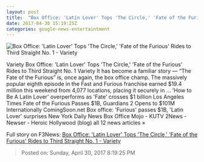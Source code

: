 ```yaml
---
layout: post
title:  "Box Office: 'Latin Lover' Tops 'The Circle,' 'Fate of the Furious' Rides to Third Straight No. 1 - Variety"
date: 2017-04-30 15:19:25Z
categories: google-news-entertaintment
---
```


![Box Office: 'Latin Lover' Tops 'The Circle,' 'Fate of the Furious' Rides to Third Straight No. 1 - Variety](https://pmcvariety.files.wordpress.com/2017/04/how-to-be-a-latin-lover.jpg?w=1000&h=563&crop=1)

Variety Box Office: 'Latin Lover' Tops 'The Circle,' 'Fate of the Furious' Rides to Third Straight No. 1 Variety It has become a familiar story — “The Fate of the Furious” is, once again, the box office champ. The massively popular eighth episode in the Fast and Furious franchise earned $19.4 million this weekend from 4,077 locations, placing it securely in ... 'How to Be A Latin Lover' overperforms as 'Fate' crosses $1 billion Los Angeles Times Fate of the Furious Passes $1B, Guardians 2 Opens to $101M Internationally ComingSoon.net Box office: 'Furious' passes $1B, 'Latin Lover' surprises New York Daily News Box Office Mojo - KUTV 2News - Newser - Heroic Hollywood (blog) all 12 news articles »


Full story on F3News: [Box Office: 'Latin Lover' Tops 'The Circle,' 'Fate of the Furious' Rides to Third Straight No. 1 - Variety](http://www.f3nws.com/n/q4zeqH)

> Posted on: Sunday, April 30, 2017 8:19:25 PM

